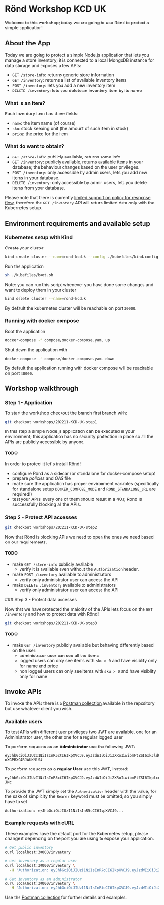 # Rönd Workshop KCD UK

Welcome to this workshop; today we are going to use Rönd to protect a simple application!

## About the App

Today we are going to protect a simple Node.js application that lets you manage a store inventory; it is connected to a local MongoDB instance for data storage and exposes a few APIs:

- `GET /store-info`: returns generic store information
- `GET /inventory`: returns a list of available inventory items
- `POST /inventory`: lets you add a new inventory item
- `DELETE /inventory`: lets you delete an inventory item by its name

### What is an item?

Each inventory item has three fields:

 - `name`: the item name (of course)
 - `sku`: stock keeping unit (the amount of such item in stock)
 - `price`: the price for the item

### What do want to obtain?

- `GET /store-info`: publicly available, returns some info.
- `GET /inventory`: publicly available, returns available items in your database; the behaviour changes based on the user privileges.
- `POST /inventory`: only accessible by admin users, lets you add new items in your database.
- `DELETE /inventory`: only accessible by admin users, lets you delete items from your database.

Please note that there is currently [limited support on policy for response flow](https://github.com/rond-authz/rond/issues/113), therefore the `GET /inventory` API will return limited data only with the Kubernetes setup.

## Environment requirements and available setup

### Kubernetes setup with Kind

Create your cluster

```sh
kind create cluster --name=rond-kcduk --config ./kubefiles/kind.config.yaml
```
Run the application

```sh
sh ./kubefiles/boot.sh
```

Note: you can run this script whenever you have done some changes and want to deploy them in your cluster

```sh
kind delete cluster --name=rond-kcduk
```

By default the kubernetes cluster will be reachable on port `30000`.

### Running with docker compose

Boot the application

```sh
docker-compose -f compose/docker-compose.yaml up
```

Shut down the application with

```sh
docker-compose -f compose/docker-compose.yaml down
```

By default the application running with docker compose will be reachable on port `40000`.

## Workshop walkthrough

### Step 1 - Application

To start the workshop checkout the branch first branch with:

```sh
git checkout workshops/202211-KCD-UK-step1
```

In this step a simple Node.js application can be executed in your environment; this application has no security protection in place so all the APIs are publicly accessible by anyone.

#### TODO

In order to protect it let's install Rönd!

 - configure Rönd as a sidecar (or standalone for docker-compose setup)
 - prepare _policies_ and _OAS_ file
 - make sure the application has proper environment variables (specifically for standalone setup `DOCKER_COMPOSE_MODE` and `ROND_STANDALONE_URL` are required!)
 - test your APIs, every one of them should result in a 403; Rönd is successfully blocking all the APIs.

### Step 2 - Protect API accesses

```sh
git checkout workshops/202211-KCD-UK-step2
```

Now that Rönd is blocking APIs we need to open the ones we need based on our requirements.

#### TODO
 
  - make `GET /store-info` publicly available
    - verify it is available even without the `Authorization` header.
  - make `POST /inventory` available to administrators
    - verify only administrator user can access the API
  - make `DELETE /inventory` available to administrators
    - verify only administrator user can access the API

### Step 3 - Protect data accesses

Now that we have protected the majority of the APIs lets focus on the `GET /inventory` and how to protect data with Rönd!

```sh
git checkout workshops/202211-KCD-UK-step3
```

#### TODO

  - make `GET /inventory` publicly available but behaving differently based on the user:
      - administrator user can see all the items
      - logged users can only see items with `sku > 0` and have visiblity only for name and price
      - non logged users can only see items with `sku > 0` and have visiblity only for name


## Invoke APIs

To invoke the APIs there is a [Postman collection](./postman_collection.json) available in the repository but use whatever client you wish.

### Available users

To test APIs with different user privileges two JWT are available, one for an Administrator user, the other one for a regular logged user.

To perform requests as an **Administrator** use the following JWT:

```
eyJhbGciOiJIUzI1NiIsInR5cCI6IkpXVCJ9.eyJzdWIiOiJiZXRoIiwibmFtZSI6IkJldGggU21pdGgiLCJpYXQiOjE1MTYyMzkwMjIsInJvbGUiOiJhZG1pbiJ9.M_Fe4mtcHCDtmd1CEnPgGo2cY-oXGPBXG4RJAUKNlS4
```

To perform requests as a **regular User** use this JWT, instead:

```
eyJhbGciOiJIUzI1NiIsInR5cCI6IkpXVCJ9.eyJzdWIiOiJiZXRoIiwibmFtZSI6IkplcnJ5IFNtaXRoIiwiaWF0IjoxNTE2MjM5MDIyLCJyb2xlIjoidXNlciJ9.LjI6XBWM0z94eUP0NLiRqlXPSzorsOnJ7J8jPfN-JNc
```

To provide the JWT simply set the `Authorization` header with the value, for the sake of simplicity the `Bearer` keyword must be omitted; so you simply have to set

```
Authorization: eyJhbGciOiJIUzI1NiIsInR5cCI6IkpXVCJ9...
```

### Example requests with cURL

These examples have the default port for the Kubernetes setup, please change it depending on the port you are using to expose your application.

```sh
# Get public inventory
curl localhost:30000/inventory

# Get inventory as a regular user
curl localhost:30000/inventory \
  -H 'Authorization: eyJhbGciOiJIUzI1NiIsInR5cCI6IkpXVCJ9.eyJzdWIiOiJiZXRoIiwibmFtZSI6IkplcnJ5IFNtaXRoIiwiaWF0IjoxNTE2MjM5MDIyLCJyb2xlIjoidXNlciJ9.LjI6XBWM0z94eUP0NLiRqlXPSzorsOnJ7J8jPfN-JNc'

# Get inventory as an administrator
curl localhost:30000/inventory \
  -H 'Authorization: eyJhbGciOiJIUzI1NiIsInR5cCI6IkpXVCJ9.eyJzdWIiOiJiZXRoIiwibmFtZSI6IkJldGggU21pdGgiLCJpYXQiOjE1MTYyMzkwMjIsInJvbGUiOiJhZG1pbiJ9.M_Fe4mtcHCDtmd1CEnPgGo2cY-oXGPBXG4RJAUKNlS4'
```

Use the [Postman collection](./postman_collection.json) for further details and examples.

